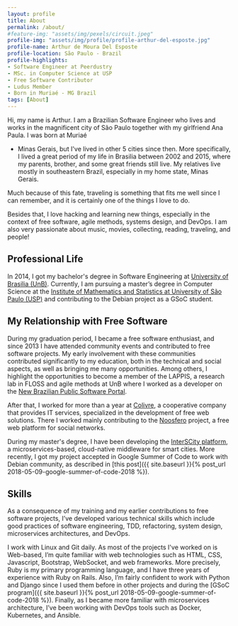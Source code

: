 ```yaml
---
layout: profile
title: About
permalink: /about/
#feature-img: "assets/img/pexels/circuit.jpeg"
profile-img: "assets/img/profile/profile-arthur-del-esposte.jpg"
profile-name: Arthur de Moura Del Esposte
profile-location: São Paulo - Brazil
profile-highlights:
- Software Engineer at Peerdustry
- MSc. in Computer Science at USP
- Free Software Contributor
- Ludus Member
- Born in Muriaé - MG Brazil
tags: [About]
---
```


Hi, my name is Arthur. I am a Brazilian Software Engineer who lives and works
in the magnificent
city of São Paulo together with my girlfriend Ana Paula. I was born at Muriaé
- Minas Gerais, but I've lived in other 5 cities since then. More specifically,
I lived a great period of my life in Brasilia between 2002 and 2015, where
my parents, brother, and some great friends still live. My relatives live mostly
in southeastern Brazil, especially in my home state, Minas Gerais.

Much because of this fate, traveling is something that fits me well since I can
remember, and it is certainly one of the things I love to do. 

Besides that, I love hacking and learning
new things, especially in the context of free software, agile methods,
systems design, and DevOps. I am also very passionate about music, movies,
collecting, reading, traveling, and people!

## Professional Life

In 2014, I got my bachelor's degree in Software Engineering at
[University of Brasilia (UnB)](http://www.unb.br/). 
Currently, I am pursuing a master’s degree in Computer Science at the
[Institute of Mathematics and Statistics at University of São Paulo (USP)](http://ime.usp.br/)
and contributing to the Debian project as a GSoC student.


## My Relationship with Free Software

During my graduation period, I became a free software enthusiast, and since 2013
I have attended community events and contributed to free software projects. My
early involvement with these communities contributed significantly to my
education, both in the technical and social aspects, as well as bringing me many
opportunities.
Among others, I highlight the opportunities to become a member of
the LAPPIS, a research lab in FLOSS and agile methods at UnB where I worked as
a developer on the [New Brazilian Public Software Portal](https://softwarepublico.gov.br/social/).

After that, I worked for more than a year at [Colivre](http://colivre.coop.br/),
a cooperative company that provides IT services,
specialized in the development of free web solutions. There I worked mainly
contributing to the [Noosfero](http://noosfero.org/) project, a free web platform
for social networks.

During my master's degree, I have been developing the [InterSCity
platform](http://interscity.org/software/interscity-platform/), a
microservices-based, cloud-native middleware for smart cities.
More recently, I got my project accepted in Google Summer of Code to work
with Debian community, as described in [this post]({{ site.baseurl }}{% post_url
2018-05-09-google-summer-of-code-2018 %}).


## Skills

As a consequence of my training and my earlier
contributions to free software projects, I’ve developed various technical skills
which include good practices of software engineering, TDD, refactoring, system
design, microservices architectures, and DevOps.

I work with Linux and Git daily.
As most of the projects I've worked on is Web-based, I’m quite familiar with web
technologies such as HTML, CSS, Javascript, Bootstrap, WebSocket, and web
frameworks. More precisely, Ruby is my primary programming language, and I have
three years of experience with Ruby on Rails. Also, I’m fairly confident to work
with Python and Django since I used them before in other projects and during the
[GSoC program]({{ site.baseurl }}{% post_url
2018-05-09-google-summer-of-code-2018 %}). Finally,
as I became more familiar with microservices architecture, I’ve been working
with DevOps tools such as Docker, Kubernetes, and Ansible.


